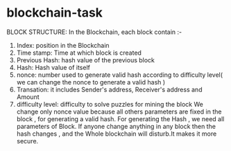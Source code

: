 # blockchain-task
BLOCK STRUCTURE:
In the Blockchain, each block contain :-
1. Index: position in the Blockchain
2. Time stamp: Time at which block is created
3. Previous Hash: hash value of the previous block
4. Hash: Hash value of itself
5. nonce: number used to generate valid hash according to difficulty level( we can change the nonce to generate a valid hash )
6. Transation: it includes Sender's address, Receiver's address and Amount
7. difficulty level: difficulty to solve puzzles for mining the block
We change only nonce value because all others parameters are fixed in the block , for generating a valid hash.
For generating the Hash , we need all parameters of Block.
If anyone change anything in any block then the hash changes , and the Whole blockchain will disturb.It makes it more secure.

